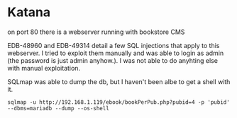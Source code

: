 # Katana

on port 80 there is a webserver running with bookstore CMS

EDB-48960 and EDB-49314 detail a few SQL injections that apply to this webserver. I tried to exploit them manually and was able to login as admin (the password is just admin anyhow.). I was not able to do anyhting else with manual exploitation.

SQLmap was able to dump the db, but I haven't been albe to get a shell with it.

```
sqlmap -u http://192.168.1.119/ebook/bookPerPub.php?pubid=4 -p 'pubid' --dbms=mariadb --dump --os-shell
```

